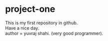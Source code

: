 # project-one
This is my first repository in github.
<br>Have a nice day.
<br>author = yuvraj shahi. (very good programmer).
